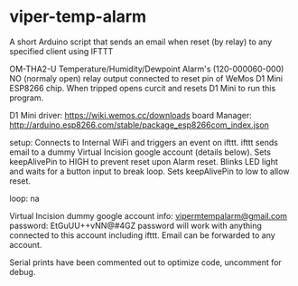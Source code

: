 # viper-temp-alarm
A short Arduino script that sends an email when reset (by relay) to any specified client using IFTTT

OM-THA2-U Temperature/Humidity/Dewpoint Alarm's (120-000060-000) NO (normaly open) relay output 
connected to reset pin of WeMos D1 Mini ESP8266 chip. When tripped opens curcit and resets 
D1 Mini to run this program.

D1 Mini driver:
https://wiki.wemos.cc/downloads
board Manager:
http://arduino.esp8266.com/stable/package_esp8266com_index.json


setup:
Connects to Internal WiFi and triggers an event on ifttt. ifttt sends email to a
dummy Virtual Incision google account (details below). Sets keepAlivePin to HIGH to
prevent reset upon Alarm reset. Blinks LED light and waits for a button input to 
break loop.  Sets keepAlivePin to low to allow reset.

loop:
na

Virtual Incision dummy google account info:
vipermtempalarm@gmail.com
password: EtGuUU++vNN@#4GZ
password will work with anything connected to this account including ifttt.
Email can be forwarded to any account. 

Serial prints have been commented out to optimize code, uncomment for debug.

